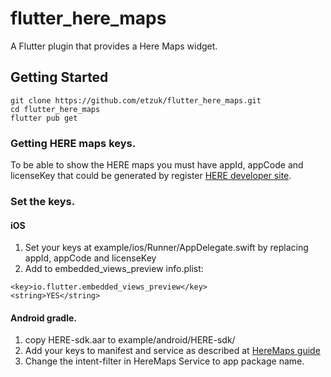 # flutter_here_maps

A Flutter plugin that provides a Here Maps widget.

## Getting Started

```
git clone https://github.com/etzuk/flutter_here_maps.git
cd flutter_here_maps
flutter pub get
```

### Getting HERE maps keys.

To be able to show the HERE maps you must have appId, appCode and licenseKey
that could be generated by register [HERE developer site](https://developer.here.com).

### Set the keys.

#### iOS

1. Set your keys at example/ios/Runner/AppDelegate.swift by replacing appId, appCode and licenseKey
2. Add to embedded_views_preview info.plist:

```
<key>io.flutter.embedded_views_preview</key>
<string>YES</string>
```

#### Android gradle.

1. copy HERE-sdk.aar to example/android/HERE-sdk/
2. Add your keys to manifest and service as described at [HereMaps guide](https://developer.here.com/documentation/android-premium/dev_guide/topics/app-create-simple.html)
3. Change the intent-filter in HereMaps Service to app package name.
